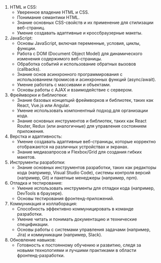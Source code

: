 1. HTML и CSS:
    * Уверенное владение HTML и CSS.
    * Понимание семантики HTML.
    * Знание основных CSS-свойств и их применение для стилизации веб-страниц.
    * Умение создавать адаптивные и кроссбраузерные макеты.
2. JavaScript:
    * Основы JavaScript, включая переменные, условия, циклы, функции.
    * Работа с DOM (Document Object Model) для динамического изменения содержимого веб-страницы.
    * Обработка событий и использование обратных вызовов (callbacks).
    * Знание основ асинхронного программирования с использованием промисов и асинхронных функций (async/await).
    * Умение работать с массивами и объектами.
    * Основы работы с AJAX и взаимодействие с сервером.
3. Фреймворки и библиотеки:
    * Знание базовых концепций фреймворков и библиотек, таких как React, Vue.js или Angular.
    * Умение использовать компонентный подход для организации кода.
    * Знание основных инструментов и библиотек, таких как React Router, Redux (или аналогичные) для управления состоянием приложения.
4. Верстка и адаптивность:
    * Умение создавать адаптивные веб-страницы, которые корректно отображаются на различных устройствах и экранах.
    * Знание медиазапросов и Flexbox/Grid для создания гибких макетов.
5. Инструменты разработки:
    * Знание основных инструментов разработки, таких как редакторы кода (например, Visual Studio Code), системы контроля версий (например, Git) и пакетные менеджеры (например, npm).
6. Отладка и тестирование:
    * Умение использовать инструменты для отладки кода (например, DevTools в браузере).
    * Основы тестирования фронтенд-приложений.
7. Коммуникация и коллаборация:
    * Способность эффективно коммуницировать в команде разработки.
    * Умение читать и понимать документацию и технические спецификации.
    * Основы работы с системами управления задачами (например, Jira) и коммуникации (например, Slack).
8. Обновление навыков:
    * Готовность к постоянному обучению и развитию, следя за новыми технологиями и лучшими практиками в области фронтенд-разработки.